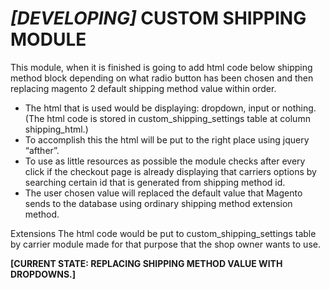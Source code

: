 <h1><i>[DEVELOPING]</i> CUSTOM SHIPPING MODULE</h1>
 This module, when it is finished is going to add html code below shipping method block depending on what radio button has been chosen and then replacing magento 2 default shipping method value within order. 
 
 * The html that is used would be displaying: dropdown, input or nothing. (The html code is stored in custom_shipping_settings table at column shipping_html.) 
 * To accomplish this the html will be put to the right place using jquery “afther”. 
 * To use as little resources as possible the module checks after every click if  the checkout page is already displaying that carriers options by searching certain id that is generated from shipping method id.  
 * The user chosen value will replaced the default value that Magento sends to the database using ordinary shipping method extension method.  
 
 Extensions 
 The html code would be put to custom_shipping_settings table by carrier module made for that purpose that the shop owner wants to use.
  
<b>[CURRENT STATE: REPLACING SHIPPING METHOD VALUE WITH DROPDOWNS.]</b>

